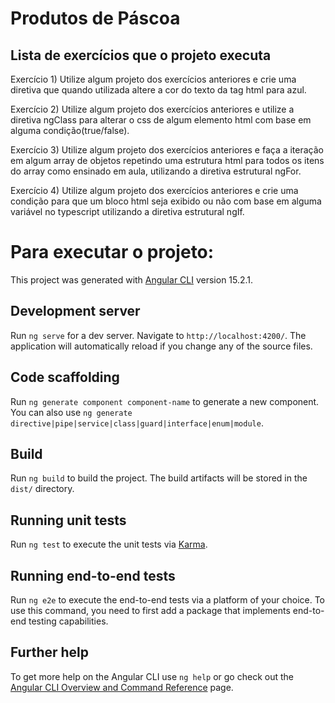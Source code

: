 # Produtos de Páscoa
## Lista de exercícios que o projeto executa


Exercício 1) Utilize algum projeto dos exercícios anteriores e crie uma diretiva que quando utilizada altere a cor do texto da tag html para azul.

Exercício 2) Utilize algum projeto dos exercícios anteriores e utilize a diretiva ngClass para alterar o css de algum elemento html com base em alguma condição(true/false).

Exercício 3) Utilize algum projeto dos exercícios anteriores e faça a iteração em algum array de objetos repetindo uma estrutura html para todos os itens do array como ensinado em aula, utilizando a diretiva estrutural ngFor.

Exercício 4) Utilize algum projeto dos exercícios anteriores e crie uma condição para que um bloco html seja exibido ou não com base em alguma variável no typescript utilizando a diretiva estrutural ngIf.
# Para executar o projeto:
This project was generated with [Angular CLI](https://github.com/angular/angular-cli) version 15.2.1.

## Development server

Run `ng serve` for a dev server. Navigate to `http://localhost:4200/`. The application will automatically reload if you change any of the source files.

## Code scaffolding

Run `ng generate component component-name` to generate a new component. You can also use `ng generate directive|pipe|service|class|guard|interface|enum|module`.

## Build

Run `ng build` to build the project. The build artifacts will be stored in the `dist/` directory.

## Running unit tests

Run `ng test` to execute the unit tests via [Karma](https://karma-runner.github.io).

## Running end-to-end tests

Run `ng e2e` to execute the end-to-end tests via a platform of your choice. To use this command, you need to first add a package that implements end-to-end testing capabilities.

## Further help

To get more help on the Angular CLI use `ng help` or go check out the [Angular CLI Overview and Command Reference](https://angular.io/cli) page.


